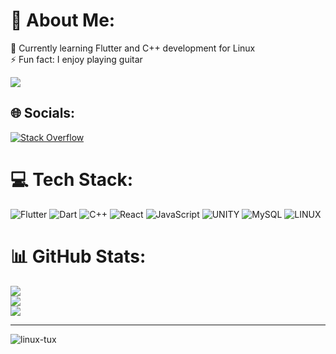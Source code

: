 
# 💫 About Me:
🌱 Currently learning Flutter and C++ development for Linux<br>⚡ Fun fact: I enjoy playing guitar

[![](https://visitcount.itsvg.in/api?id=juank0205&icon=2&color=11)](https://visitcount.itsvg.in)


## 🌐 Socials:
[![Stack Overflow](https://img.shields.io/badge/-Stackoverflow-FE7A16?logo=stack-overflow&logoColor=white)](https://stackoverflow.com/users/20163996) 

# 💻 Tech Stack:
![Flutter](https://img.shields.io/badge/Flutter-%2302569B.svg?style=for-the-badge&logo=Flutter&logoColor=white) ![Dart](https://img.shields.io/badge/dart-%230175C2.svg?style=for-the-badge&logo=dart&logoColor=white) ![C++](https://img.shields.io/badge/c++-%2300599C.svg?style=for-the-badge&logo=c%2B%2B&logoColor=white) ![React](https://img.shields.io/badge/react-%2320232a.svg?style=for-the-badge&logo=react&logoColor=%2361DAFB) ![JavaScript](https://img.shields.io/badge/javascript-%23323330.svg?style=for-the-badge&logo=javascript&logoColor=%23F7DF1E)  ![UNITY](https://img.shields.io/badge/Unity-%2320232a.svg?style=for-the-badge&logo=unity&logoColor=white) ![MySQL](https://img.shields.io/badge/mysql-%2300f.svg?style=for-the-badge&logo=mysql&logoColor=white) ![LINUX](https://img.shields.io/badge/Linux-FCC624?style=for-the-badge&logo=linux&logoColor=black)

# 📊 GitHub Stats:
![](https://github-readme-stats.vercel.app/api?username=juank0205&theme=tokyonight&hide_border=false&include_all_commits=false&count_private=false)<br/>
![](https://github-readme-streak-stats.herokuapp.com/?user=juank0205&theme=tokyonight&hide_border=false)<br/>
![](https://github-readme-stats.vercel.app/api/top-langs/?username=juank0205&theme=tokyonight&hide_border=false&include_all_commits=false&count_private=false&layout=compact)

---
![linux-tux](https://github.com/juank0205/juank0205/assets/58149552/2cd226b1-18ac-4331-93e7-8bd573a5e6f8)

<!-- Proudly created with GPRM ( https://gprm.itsvg.in ) -->
